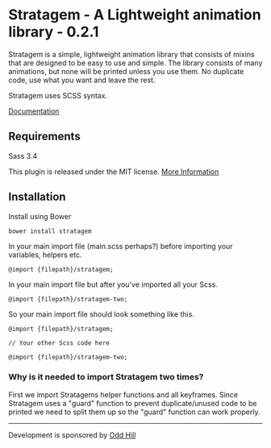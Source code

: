 # Stratagem - A Lightweight animation library - 0.2.1

Stratagem is a simple, lightweight animation library that consists of mixins that are designed to be easy to use and simple.
The library consists of many animations, but none will be printed unless you use them. No duplicate code, use what you want and leave the rest.

Stratagem uses SCSS syntax.

[Documentation](http://oddhill.github.io/Stratagem/documentation/)

## Requirements
Sass 3.4

This plugin is released under the MIT license.
[More Information](http://opensource.org/licenses/MIT)

## Installation

Install using Bower

```
bower install stratagem
```

In your main import file (main.scss perhaps?) before importing your variables, helpers etc.
```
@import {filepath}/stratagem;
```

In your main import file but after you've imported all your Scss.
```
@import {filepath}/stratagem-two;
```

So your main import file should look something like this.
```
@import {filepath}/stratagem;

// Your other Scss code here

@import {filepath}/stratagem-two;
```
### Why is it needed to import Stratagem two times?
First we import Stratagems helper functions and all keyframes. Since Stratagem uses a "guard" function to prevent duplicate/unused code to be printed we need to split them up so the "guard" function can work properly.

******

Development is sponsored by [Odd Hill](http://oddhill.se)
